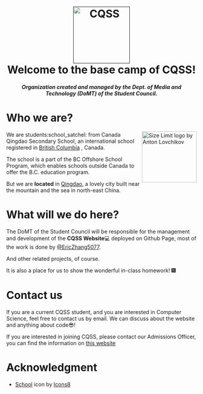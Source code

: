 
  <h1 align="center">
    <br>
    <a href=""><img src="https://img.icons8.com/nolan/96/school.png" alt="CQSS" width="150"></a>
    <br>
    Welcome to the base camp of CQSS!
  </h1>
  <h4 align="center"><i>Organization created and managed by the Dept. of Media and Technology (DoMT) of the Student Council.</i></h4>

  
  # Who we are?
  <img src="https://github.com/Canada-Qingdao-Secondary-School/.github/blob/main/profile/image/BC%20Cert.png" align="right" alt="Size Limit logo by Anton Lovchikov" width="145" height="135">
  We are students:school_satchel: from Canada Qingdao Secondary School, an international school registered in <a href="https://en.wikipedia.org/wiki/British_Columbia" title="Wikipedia of BC, Canada">British Columbia</a> , Canada.

  The school is a part of the BC Offshore School Program, which enables schools outside Canada to offer the B.C. education program.
  
  But we are **located** in <a href="https://en.wikipedia.org/wiki/Qingdao" title="Wikipedia of Qingdao, China">Qingdao</a>, a lovely city built near the mountain and the sea in north-east China.
  
  # What will we do here?
  The DoMT of the Student Council will be responsible for the management and development of the **CQSS Website**:computer: deployed on Github Page, most of the work is done by [@EricZhang5077](https://github.com/EricZhang5077).
  
  And other related projects, of course.

  It is also a place for us to show the wonderful in-class homework! :fireworks:
  
  # Contact us
  If you are a current CQSS student, and you are interested in Computer Science, feel free to contact us by email. We can discuss about the website and anything about code:sunglasses:!
 
  If you are interested in joining CQSS, please contact our Admissions Officer, you can find the information on <a href= "http://www.qd09.qdedu.net/">  this website </a>
  
  
  # Acknowledgment
  - <a  href="https://icons8.com/icon/44842/school">School</a> icon by <a href="https://icons8.com">Icons8</a>

